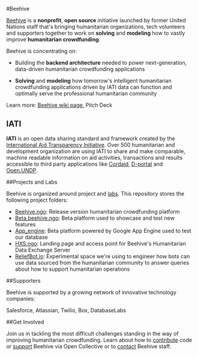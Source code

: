 #Beehive

[Beehive](http://beehive.ngo) is a **nonprofit**, **open source** initiative launched by former United Nations staff that's bringing humanitarian organizations, tech volunteers and supporters together to work on **solving** and **modeling** how to vastly improve **humanitarian crowdfunding**.

Beehive is concentrating on:

- Building the **backend architecture** needed to power next-generation, data-driven humanitarian crowdfunding applications

- **Solving** and **modeling** how tomorrow's intelligent humanitarian crowdfunding applications driven by IATI data can function and optimally serve the professional humanitarian community

Learn more: [Beehive wiki page](https://github.com/BeehiveNGO/Beehive/wiki/Beehive-Initiative), Pitch Deck

## IATI

**IATI** is an open data sharing standard and framework created by the [International Aid Transparency Initiative](http://iatistandard.org). Over 500 humanitarian and development organization are using IATI to share and make comparable, machine readable information on aid activities, transactions and results accessible to third party applications like [Cordaid](https://www.cordaid.org/en/projects/), [D-portal](http://d-portal.org/) and [Open.UNDP](http://open.undp.org/#2016).

##Projects and Labs

Beehive is organized around project and [labs](). This repository stores the following project folders:

- [Beehive.ngo](): Release version humanitarian crowdfunding platform
- [Beta.beehive.ngo](): Beta platform used to showcase and test new features 
- [App_engine](): Beta platform powered by Google App Engine used to test our database
- [HXS.ngo](): Landing page and access point for Beehive's Humanitarian Data Exchange Server
- [ReliefBot.io](): Experimental space we're using to engineer how bots can use data sourced from the humanitarian community to answer queries about how to support humanitarian operations

##Supporters

Beehive is supported by a growing network of innovative technology companies:

Salesforce, Atlassian, Twilio, Box, DatabaseLabs


##Get Involved

Join us in tackling the most difficult challenges standing in the way of improving humanitarian crowdfunding. Learn about how to [contribute]() code or [support](https://opencollective.com/beehive) Beehive via Open Collective or to [contact]() Beehive staff.
